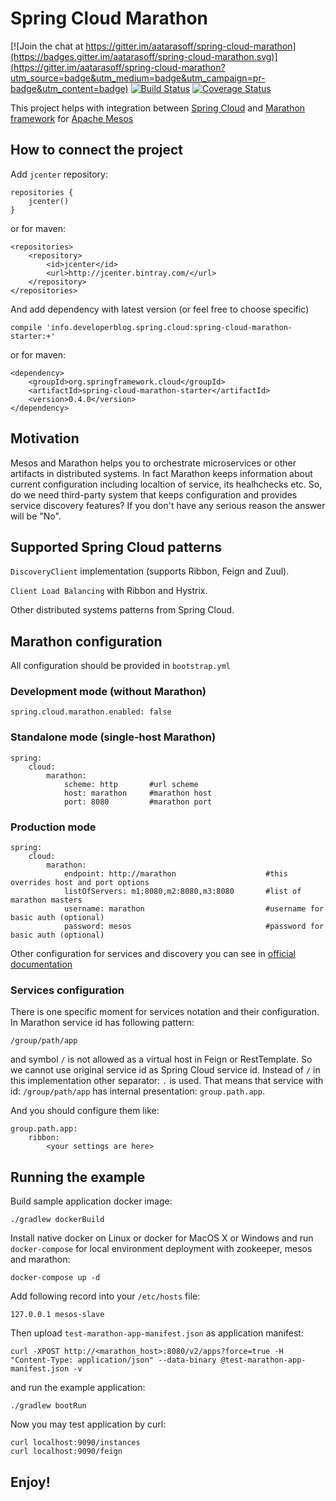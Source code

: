 # Spring Cloud Marathon

[![Join the chat at https://gitter.im/aatarasoff/spring-cloud-marathon](https://badges.gitter.im/aatarasoff/spring-cloud-marathon.svg)](https://gitter.im/aatarasoff/spring-cloud-marathon?utm_source=badge&utm_medium=badge&utm_campaign=pr-badge&utm_content=badge) [![Build Status](https://travis-ci.org/aatarasoff/spring-cloud-marathon.svg?branch=master)](https://travis-ci.org/aatarasoff/spring-cloud-marathon) [![Coverage Status](https://coveralls.io/repos/github/aatarasoff/spring-cloud-marathon/badge.svg?branch=master)](https://coveralls.io/github/aatarasoff/spring-cloud-marathon?branch=master)

This project helps with integration between [Spring Cloud](http://projects.spring.io/spring-cloud/) and [Marathon framework](https://mesosphere.github.io/marathon/) for [Apache Mesos](http://mesos.apache.org/)

## How to connect the project

Add `jcenter` repository:
```
repositories {
    jcenter()
}
```

or for maven:
```
<repositories>
    <repository>
        <id>jcenter</id>
        <url>http://jcenter.bintray.com/</url>
    </repository>
</repositories>
```

And add dependency with latest version (or feel free to choose specific)
```
compile 'info.developerblog.spring.cloud:spring-cloud-marathon-starter:+'
```

or for maven:
```
<dependency>
    <groupId>org.springframework.cloud</groupId>
    <artifactId>spring-cloud-marathon-starter</artifactId>
    <version>0.4.0</version>
</dependency>
```

## Motivation

Mesos and Marathon helps you to orchestrate microservices or other artifacts in distributed systems. In fact Marathon keeps information about current configuration including localtion of service, its healhchecks etc. So, do we need third-party system that keeps configuration and provides service discovery features? If you don't have any serious reason the answer will be "No".

## Supported Spring Cloud patterns

`DiscoveryClient` implementation (supports Ribbon, Feign and Zuul).

`Client Load Balancing` with Ribbon and Hystrix.

Other distributed systems patterns from Spring Cloud.

## Marathon configuration

All configuration should be provided in `bootstrap.yml`

### Development mode (without Marathon)

```
spring.cloud.marathon.enabled: false
```

### Standalone mode (single-host Marathon)

```
spring:
    cloud:
        marathon:
            scheme: http       #url scheme
            host: marathon     #marathon host
            port: 8080         #marathon port
```

### Production mode

```
spring:
    cloud:
        marathon:
            endpoint: http://marathon                    #this overrides host and port options
            listOfServers: m1:8080,m2:8080,m3:8080       #list of marathon masters
            username: marathon                           #username for basic auth (optional)
            password: mesos                              #password for basic auth (optional)
```

Other configuration for services and discovery you can see in [official documentation](http://cloud.spring.io/spring-cloud-static/Camden.SR3/)

### Services configuration

There is one specific moment for services notation and their configuration. In Marathon service id has following pattern:
```
/group/path/app
```

and symbol `/` is not allowed as a virtual host in Feign or RestTemplate. So we cannot use original service id as Spring Cloud service id. Instead of `/` in this implementation other separator: `.` is used. That means that service with id: `/group/path/app` has internal presentation: `group.path.app`.

And you should configure them like:
```
group.path.app:
    ribbon:
        <your settings are here>
```

## Running the example

Build sample application docker image:
```
./gradlew dockerBuild
```

Install native docker on Linux or docker for MacOS X or Windows and run `docker-compose` for local environment deployment with zookeeper, mesos and marathon:
```
docker-compose up -d
```

Add following record into your `/etc/hosts` file:
```
127.0.0.1 mesos-slave
```

Then upload `test-marathon-app-manifest.json` as application manifest:
```
curl -XPOST http://<marathon_host>:8080/v2/apps?force=true -H "Content-Type: application/json" --data-binary @test-marathon-app-manifest.json -v
```

and run the example application:
```
./gradlew bootRun
```

Now you may test application by curl:
```
curl localhost:9090/instances
curl localhost:9090/feign
```

## Enjoy!
